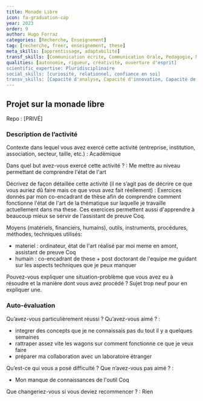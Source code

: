 ```yaml
---
title: Monade Libre
icon: fa-graduation-cap
year: 2023
order: 9
author: Hugo Forraz
categories: [Recherche, Enseignement]
tag: [recherche, freer, enseignement, these]
meta_skills: [apprentissage, adaptabilité] 
transf_skills: [Communication écrite, Communication Orale, Pedagogie, Management, Veille,  Langues, Informatique]
qualities: [autonomie, rigueur, créativité, ouverture d'esprit]
scientific_expertise: Pluridisciplinaire
social_skills: [curiosité, relationnel, confiance en soi]
transv_skills: [Capacité d'analyse, Capacité d'innovation, Capacité de synthèse, Formuler un problème, Elaborer des solutions, Esprit critique]
---
```


## Projet sur la monade libre

Repo : [PRIVÉ]

### Description de l’activité

Contexte dans lequel vous avez exercé cette activité (entreprise, institution, association, secteur, taille, etc.) : Acadèmique

Dans quel but avez-vous exercé cette activité ? : Me mettre au niveau permettant de comprendre l'état de l'art

Décrivez de façon détaillée cette activité (il ne s’agit pas de décrire ce que vous auriez dû faire mais ce que vous avez fait réellement) : Exercices donnés par mon co-encadrant de thèse afin de comprendre comment fonctionne l'état de l'art de la thématique sur laquelle je travaille actuellement dans ma these. Ces exercices permettent aussi d'apprendre à beaucoup mieux se servir de l'assistant de preuve Coq.

Moyens (matériels, financiers, humains), outils, instruments, procédures, méthodes, techniques utilisés: 
- materiel : ordinateur, état de l'art réalisé par moi meme en amont, assistant de preuve Coq
- humain : co-encadrant de these + post doctorant de l'equipe me guidant sur les aspects techniques que je peux manquer

Pouvez-vous expliquer une situation-problème que vous avez eu à résoudre et la manière dont vous avez procédé ? Sujet trop neuf pour en expliquer une.


### Auto-évaluation

Qu’avez-vous particulièrement réussi ? Qu’avez-vous aimé ? : 
- integrer des concepts que je ne connaissais pas du tout il y a quelques semaines
- rattraper assez vite les wagons sur comment fonctionne ce que je veux faire
- préparer ma collaboration avec un laboratoire étranger

Qu’est-ce qui vous a posé difficulté ? Que n’avez-vous pas aimé ? : 
- Mon manque de connaissances de l'outil Coq

Que changeriez-vous si vous deviez recommencer ? : Rien

